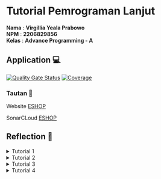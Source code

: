 # Tutorial Pemrograman Lanjut 
**Nama** : **Virgillia Yeala Prabowo** <br/>
**NPM** : **2206829856** <br/>
**Kelas** : **Advance Programming - A**

## Application 💻
[![Quality Gate Status](https://sonarcloud.io/api/project_badges/measure?project=irgilliayeala_eshop&metric=alert_status)](https://sonarcloud.io/summary/new_code?id=irgilliayeala_eshop)
[![Coverage](https://sonarcloud.io/api/project_badges/measure?project=irgilliayeala_eshop&metric=coverage)](https://sonarcloud.io/summary/new_code?id=irgilliayeala_eshop)

### Tautan 🔗
Website [ESHOP](https://eshop-yeala-yela.koyeb.app/)

SonarCLoud [ESHOP](https://sonarcloud.io/summary/new_code?id=irgilliayeala_eshop)

## Reflection 📙
<details>
<summary>Tutorial 1</summary>
  
## Reflection 1
Dalam mengembangkan fitur delete dan edit, saya dengan senang hati melaporkan bahwa implementasi kode saya memenuhi standar clean code yang telah dipelajari sebelumnya. Dari penamaan efisien hingga penanganan kesalahan yang tepat, fokus saya adalah menciptakan kode yang mudah dipahami dan dipelihara.

Namun, selama pengembangan fitur delete, saya menghadapi tantangan terkait integrasi anotasi `@DeleteMapping` pada controller dengan Thymeleaf. Meskipun saya telah menambahkan atribut `th:method="delete"` pada HTML, Thymeleaf sulit mendeteksi metode DELETE karena kebanyakan mendukung hanya GET dan POST.

Setelah penyelidikan lebih lanjut, saya menyadari bahwa Thymeleaf sebenarnya mendukung berbagai metode HTTP, termasuk DELETE. Tantangan yang saya hadapi lebih terkait dengan konfigurasi server dan kontroler Spring. Saya menemukan solusi dengan menambahkan konfigurasi `spring.mvc.hiddenmethod.filter.enabled=true` di berkas `application.properties`, meskipun penting untuk memastikan server dan kontroler mendukung metode DELETE secara benar.

## Reflection 2
Setelah menulis unit test, saya merasa sebagian besar lebih tenang dan percaya diri dengan hasilnya, sekitar 70%. Namun, ada sekitar 30% dari perasaan saya yang masih meragukan bahwa unit test yang sudah saya kerjakan mungkin belum cukup untuk memverifikasi program dengan sempurna. Saya menyadari bahwa tidak ada jumlah unit test yang pasti harus dibuat dalam sebuah kelas, dan walaupun saya telah mempelajari tentang code coverage, memiliki 100% code coverage pun tidak menjamin bahwa tidak akan ada bug atau kesalahan dalam kode. Meskipun demikian, tingkat code coverage yang tinggi tetap merupakan indikator yang baik untuk kualitas kode, meskipun masih perlu dipertimbangkan dengan cermat.

Setelah saya meninjau kode dari file `CreateProductFunctionalTest.java` yang telah saya kerjakan, saya menyadari bahwa ada beberapa bagian yang kurang menerapkan prinsip clean code. Salah satu contohnya adalah adanya duplikasi kode dalam metode `simulation_createProduct_isCorrect()`, di mana logika yang sama diulang beberapa kali. Hal ini dapat menyebabkan kesulitan dalam pemeliharaan kode, karena jika ada perubahan pada setup atau variabel instance, kita harus memperbarui semua tempat di mana kode tersebut diduplikasi. Solusinya mungkin adalah dengan mengekstrak bagian-bagian tersebut ke dalam metode bantuan yang dapat digunakan kembali, sehingga dapat mengurangi duplikasi kode dan membuat kode menjadi lebih bersih dan mudah dipelihara. Dengan cara ini, kita dapat meningkatkan kebersihan dan kualitas kode serta mempermudah pemeliharaan kode di masa mendatang.

</details>

<details>
<summary>Tutorial 2</summary>

## Reflection 1
Selama proses deployment ke branch utama, saya menghadapi masalah dengan kualitas kode yang menyebabkan kesalahan pada aplikasi web setelah di-deploy. Kesalahan yang muncul adalah "WhiteLabel Error Page", yang menunjukkan ada masalah dengan pemetaan controller di aplikasi. Setelah investigasi lebih lanjut melalui log dan event di platform PaaS koyeb.com, saya menemukan bahwa masalah tersebut disebabkan oleh sistem file yang bersifat case-sensitive, yang tidak konsisten dengan penamaan file controller untuk halaman produk dan beranda.

Mengingat pentingnya penamaan file yang konsisten dalam pengembangan aplikasi, terutama ketika bekerja dengan sistem yang case-sensitive, strategi yang saya ambil adalah melakukan normalisasi penamaan file. Saya memastikan bahwa semua referensi ke file dalam kode sumber mengikuti konvensi yang sama dan konsisten dalam penggunaan huruf besar dan kecil. Setelah menyesuaikan penamaan file yang case-sensitive tersebut, saya melakukan commit perubahan ini dan mengepush ulang ke branch utama.
  
## Reflection 2
Melalui pengalaman langsung saya dalam menerapkan `CI/CD` di kelas, serta evaluasi mendalam terhadap modul tutorial yang diberikan, saya memiliki keyakinan bahwa alur kerja CI/CD yang saya rancang sudah diimplementasikan dengan efektif. Berikut alasan saya :

1. Setiap perubahan kode yang saya commit dan push ke branch di repositori, langsung dilakukan *suite tes* secara otomatis . Hal ini memastikan kode yang terintegrasi tidak terdapat kesalahan atau error, sehingga mengurangi risiko masalah pada *base code* yang ada.

2. Keberadaan *pipeline deployment* membantu perubahan yang berhasil melewati tes otomatis segera diterapkan ke lingkungan produksi, termasuk penerapan skor dan analisis kualitas kode melalui **SonarCloud**. Selain itu, layanan PaaS seperti **Koyeb** juga terintegrasi ke dalam alur kerja ini, menandakan bahwa implementasi saya mencakup aspek-aspek penting dari *delivery code* hingga ke tahap produksi.

3. Proses *deployment* ke platform PaaS **Koyeb** memungkinkan rilis fitur baru yang lancar tanpa perlu melakukan konfigurasi atau perbaikan yang rumit secara manual.

Semua ini menegaskan bahwa kami telah berhasil mengadopsi prinsip-prinsip CI/CD dengan baik, memastikan bahwa aplikasi kami dapat berkembang secara dinamis dan responsif terhadap perubahan kebutuhan pengembangan serta ekspektasi pengguna.

</details>

<details>
<summary>Tutorial 3</summary>
  
## Reflection 1
Berikut adalah prinsip yang saya gunakan untuk project eshop saya:
1. **SRP (Single Responsibility Principle)** : Setiap kelas harusnya memiliki 1 fungsionalitas saja. Oleh karena itu, saya menerapkan prinsip ini untuk memisahkan `CarController` dan `ProductController` di file yang berbeda.
2. **OCP (Open/Closed Principle)** : Setiap modul harus terbuka untuk ekstensi, tetapi tertutup oleh modifikasi. Oleh karena itu, saya membuat class interface baru untuk `CarRepository` dan `ProductRepository` agar dapat memenuhi prinsip tersebut. 
3. **ISP (Interface Segregation Principle)** : Interface tidak bisa memaksa sebuah class untuk ngeimplementasi apa yang tidak bisa lakukannya. Oleh karena itu, saya membuat class `ServiceManager` untuk mengumpulkan implementasi antara `CarService` dan `ProductService`yang mirip dan memisahkan implementasi yang merupakan ciri khas baik dari `CarService` maupun `ProductService`.
4. **DIP (Dependency Inversion Principle)** : Setiap komponen harus bergantung pada implementasi yang abstrak bukan pada implementasi konkret. Oleh karena itu saya mengubah atribut yang ada di `CarController` yang tadinya menggunakan `CarServiceImpl` menjadi `CarService`.

## Reflection 2
Keuntungan dari penerapan prinsip SOLID pada project eshop saya:
1. Dengen memenuhi prinsip DIP, project saya terjadi **peningkatan reusabilitas** yang lebih besar, yang artinya komponen-komponennya dapat digunakan kembali lebih mudah karena ketergantungan pada abstraksi daripada implementasi, Contoh:
Mengubah atribut yang ada di `CarController` yang tadinya menggunakan `CarServiceImpl` menjadi `CarService`
```java
...
@Controller
@RequestMapping("/car")
class CarController {

    private CarService carservice;
    private ServiceManager<Car> service;

    public CarController(ServiceManager<Car> service, CarService carservice) {
        this.service = service;
        this.carservice = carservice;
    }
}
...
```
2. Dengan memenuhi prinsip ISP, saya dapat dengan **mudah melakukan pemeliharaan** pada project saya.Dengan setiap antarmuka hanya berisi metode yang spesifik untuk kelas-kelas yang relevan, perubahan pada satu antarmuka tidak akan mempengaruhi kelas-kelas lain yang tidak membutuhkan metode tersebut, Contoh: Membuat class `ServiceManager` untuk mengumpulkan implementasi antara `CarService` dan `ProductService`yang mirip dan memisahkan implementasi yang merupakan ciri khas baik dari `CarService` maupun `ProductService`. Berikut `ServiceManager.java `:
```java
package id.ac.ui.cs.advprog.eshop.service;

import java.util.List;

public interface ServiceManager<T> {
    T create(T entity);
    List<T> findAll();
    T findById(String id);
    void deleteById(String id);
}
```
## Reflection 3
Keriguan yang akan saya alami jika saya tidak menerapkan prinsip SOLID dalam project eshop saya:
1. Tanpa memenuhi prinsip ISP, saya mungkin terpaksa untuk bergantung pada antarmuka yang tidak seharusnya saya gunakan, yang mengakibatkan ketergantungan yang tidak perlu dan kompleksitas yang meningkat, Contoh:
```java
package id.ac.ui.cs.advprog.eshop.service;

import java.util.List;

public interface ServiceManager<T> {
    T create(T entity);
    List<T> findAll();
    T findById(String id);
    void deleteById(String id);
    // relevan untuk Car, tidak cukup relevan untuk Product
    void drive(String id);
}
```
2. Tanpa memenuhi prinsip SRP, saya akan kesulitan dalam memahami apa yang sebenarnya dilakukan oleh kelas tersebut dan kesulitan melihat perubahan kode pada project saya, karena setiap kelas memiliki tanggung jawab yang beragam, membuat perubahan pada salah satu tanggung jawab dapat memengaruhi fungsionalitas lainnya, Contoh:
Didalam file `ProductController.java`
```java
...
@Controller
@RequestMapping("/product")
public class ProductController {
  private ProductService service;

  public ProductController(ProductService service) {
    this.service = service;
  }
}
...
// posisi ada dibawah productcontroller membuat saya sulit mencarinya
@Controller
@RequestMapping("/car")
class CarController extends ProductController {

  public CarController(ProductService service) {
    super(service);
  }
}
```
</details>

<details>
<summary>Tutorial 4</summary>

## Reflection 1
Berdasarkan evaluasi saya terhadap pertanyaan reflektif yang diusulkan oleh Percival (2017) tentang alur TDD yang saya gunakan, saya menemukan bahwa proses ini memberikan manfaat yang signifikan bagi saya. Pengujian fungsional telah memastikan bahwa aplikasi saya berfungsi dengan baik dari perspektif pengguna, sementara pengujian kasus uji ujung telah dilakukan secara menyeluruh. Namun, ada ruang untuk meningkatkan keakuratan dengan pengujian terintegrasi yang lebih komprehensif. Pengujian juga memberi saya kepercayaan untuk melakukan refaktorisasi dan mendorong desain yang baik, meskipun saya perlu mempertimbangkan penambahan pengujian unit untuk umpan balik yang lebih baik tentang desain kode. Secara keseluruhan, alur TDD telah membantu saya dalam pengembangan perangkat lunak saya, meskipun ada aspek yang perlu saya perbaiki.
## Reflection 2
Pengujian yang saya buat telah mengikuti prinsip F.I.R.S.T. karena saya menekankan pentingnya menjalankan pengujian sesegera mungkin, sehingga tidak mengganggu alur kerja saya. Saya memusatkan perhatian pada pengujian unit untuk memastikan bahwa setiap bagian dari kode dapat diuji secara terisolasi dan efisien. Selain itu, saya berupaya menghindari ketergantungan antara pengujian, sehingga hasilnya tidak saling memengaruhi. Dalam implementasi pengujian, saya menggunakan berbagai teknik seperti dummy, mocks, setUp, dan tearDown untuk menghindari duplikasi dan membersihkan objek. Pengujian saya juga dijalankan secara konsisten untuk memastikan konsistensi dalam hasilnya. Selanjutnya, jika ada pemanggilan fungsi lain dalam fungsi yang diuji, saya menerapkan teknik Test Double. Dengan asersi yang ketat, pengujian saya bisa mengesahkan hasilnya secara mandiri. Secara keseluruhan, pengujian saya mencakup semua skenario yang mungkin terjadi, termasuk jalur bahagia dan jalur tidak bahagia, serta semua kemungkinan kesalahan dan hasil yang mungkin.

</details>